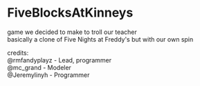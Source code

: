 # FiveBlocksAtKinneys

game we decided to make to troll our teacher\
basically a clone of Five Nights at Freddy's but with our own spin

credits:\
@rmfandyplayz - Lead, programmer\
@mc_grand - Modeler\
@Jeremylinyh - Programmer
